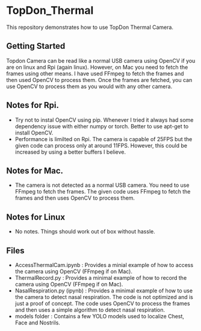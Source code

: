 # TopDon_Thermal
This repository demonstrates how to use TopDon Thermal Camera.

## Getting Started
Topdon Camera can be read like a normal USB camera using OpenCV if you are on linux and Rpi (again linux). However, on Mac you need to fetch the frames using other means. I have used FFmpeg to fetch the frames and then used OpenCV to process them. Once the frames are fetched, you can use OpenCV to process them as you would with any other camera. 

## Notes for Rpi.
* Try not to instal OpenCV using pip. Whenever I tried it always had some dependency issue with either numpy or torch. Better to use apt-get to install OpenCV.
* Performance is limilted on Rpi. The camera is capable of 25FPS but the given code can process only at around 11FPS. However, this could be increased by using a better buffers I believe.

## Notes for Mac.
* The camera is not detected as a normal USB camera. You need to use FFmpeg to fetch the frames. The given code uses FFmpeg to fetch the frames and then uses OpenCV to process them.

## Notes for Linux
* No notes. Things should work out of box without hassle.


## Files
* AccessThermalCam.ipynb : Provides a minial example of how to access the camera using OpenCV (FFmpeg if on Mac).
* ThermalRecord.py : Provides a minimal example of how to record the camera using OpenCV (FFmpeg if on Mac).
* NasalRespiration.py (ipynb) : Provides a minimal example of how to use the camera to detect nasal respiration. The code is not optimized and is just a proof of concept. The code uses OpenCV to process the frames and then uses a simple algorithm to detect nasal respiration. 
* models folder : Contains a few YOLO models used to localize Chest, Face and Nostrils. 

